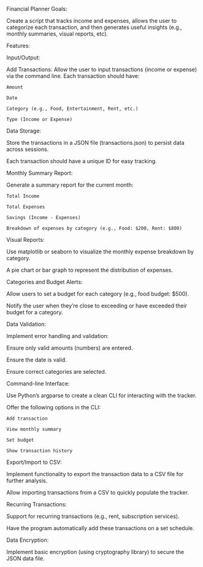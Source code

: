 Financial Planner Goals:

  Create a script that tracks income and expenses, allows the user to categorize each transaction, and then generates useful insights (e.g., monthly summaries, visual reports, etc).

Features:

Input/Output:

  Add Transactions: Allow the user to input transactions (income or expense) via the command line. Each transaction should have:

    Amount

    Date

    Category (e.g., Food, Entertainment, Rent, etc.)

    Type (Income or Expense)

Data Storage:

  Store the transactions in a JSON file (transactions.json) to persist data across sessions.

  Each transaction should have a unique ID for easy tracking.

Monthly Summary Report:

  Generate a summary report for the current month:

    Total Income

    Total Expenses

    Savings (Income - Expenses)

    Breakdown of expenses by category (e.g., Food: $200, Rent: $800)

Visual Reports:

  Use matplotlib or seaborn to visualize the monthly expense breakdown by category.

  A pie chart or bar graph to represent the distribution of expenses.

Categories and Budget Alerts:

  Allow users to set a budget for each category (e.g., food budget: $500).

  Notify the user when they’re close to exceeding or have exceeded their budget for a category.

Data Validation:

  Implement error handling and validation:

  Ensure only valid amounts (numbers) are entered.

  Ensure the date is valid.

  Ensure correct categories are selected.

Command-line Interface:

  Use Python’s argparse to create a clean CLI for interacting with the tracker.

  Offer the following options in the CLI:

    Add transaction

    View monthly summary

    Set budget

    Show transaction history

Export/Import to CSV:

  Implement functionality to export the transaction data to a CSV file for further analysis.

  Allow importing transactions from a CSV to quickly populate the tracker.

Recurring Transactions:

  Support for recurring transactions (e.g., rent, subscription services).

  Have the program automatically add these transactions on a set schedule.

Data Encryption:

  Implement basic encryption (using cryptography library) to secure the JSON data file.
